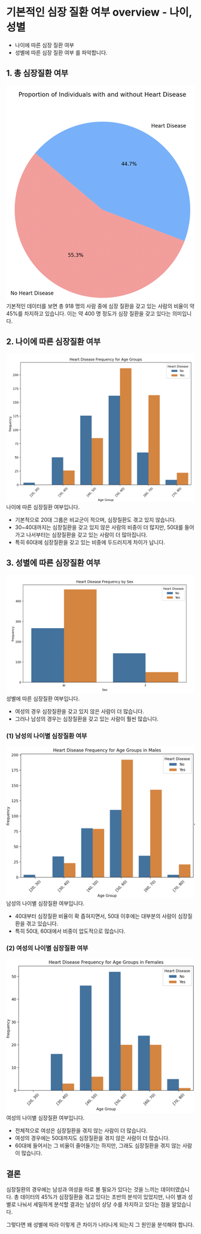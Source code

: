 # 기본적인 심장 질환 여부 overview - 나이, 성별
- 나이에 따른 심장 질환 여부
- 성별에 따른 심장 질환 여부
를 파악합니다.

## 1. 총 심장질환 여부
![image](../public/images/heart_disease_status.png)
기본적인 데이터를 보면 총 918 명의 사람 중에 심장 질환을 갖고 있는 사람의 비율이 약 45%를 차지하고 있습니다. 이는 약 400 명 정도가 심장 질환을 갖고 있다는 의미입니다.

## 2. 나이에 따른 심장질환 여부
![image](../public/images/heart_disease_status_by_age.png)
나이에 따른 심장질환 여부입니다.
- 기본적으로 20대 그룹은 비교군이 적으며, 심장질환도 겪고 있지 않습니다.
- 30~40대까지는 심장질환을 갖고 있지 않은 사람의 비중이 더 많지만, 50대를 들어가고 나서부터는 심장질환을 갖고 있는 사람이 더 많아집니다.
- 특히 60대에 심장질환을 갖고 있는 비중에 두드러지게 차이가 납니다.

## 3. 성별에 따른 심장질환 여부
![image](../public/images/heart_disease_status_by_sex.png)
성별에 따른 심장질환 여부입니다.
- 여성의 경우 심장질환을 갖고 있지 않은 사람이 더 많습니다.
- 그러나 남성의 경우는 심장질환을 갖고 있는 사람이 훨씬 많습니다.

### (1) 남성의 나이별 심장질환 여부
![image](../public/images/heart_disease_status_by_male_and_age.png)
남성의 나이별 심장질환 여부입니다.
- 40대부터 심장질환 비율이 확 좁혀지면서, 50대 이후에는 대부분의 사람이 심장질환을 겪고 있습니다.
- 특히 50대, 60대에서 비중이 압도적으로 많습니다.

### (2) 여성의 나이별 심장질환 여부
![image](../public/images/heart_disease_status_by_female_and_age.png)
여성의 나이별 심장질환 여부입니다.
- 전체적으로 여성은 심장질환을 겪지 않는 사람이 더 많습니다.
- 여성의 경우에는 50대까지도 심장질환을 겪지 않은 사람이 더 많습니다.
- 60대에 들어서는 그 비율이 줄어들기는 하지만, 그래도 심장질환을 겪지 않는 사람이 많습니다.

## 결론
심장질환의 경우에는 남성과 여성을 따로 볼 필요가 있다는 것을 느끼는 데이터였습니다. 총 데이터의 45%가 심장질환을 겪고 있다는 초반의 분석이 있었지만, 나이 별과 성별로 나눠서 세밀하게 분석할 결과는 남성이 상당 수를 차지하고 있다는 점을 알았습니다.

그렇다면 왜 성별에 따라 이렇게 큰 차이가 나타나게 되는지 그 원인을 분석해야 합니다.